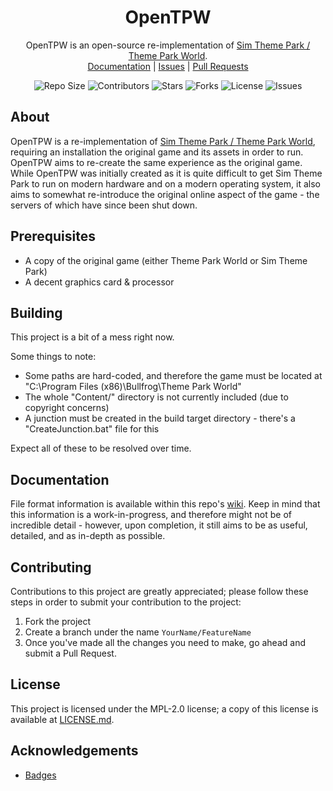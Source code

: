 <p align="center">
    <h1 align="center">
        OpenTPW
    </h1>
    <p align="center">
        OpenTPW is an open-source re-implementation of <a href="https://en.wikipedia.org/wiki/Theme_Park_World">Sim Theme Park / Theme Park World</a>.
        <br>
        <a href="https://github.com/ThemeParkWorld/OpenTPW/wiki">Documentation</a> |
        <a href="https://github.com/ThemeParkWorld/OpenTPW/issues">Issues</a> |
        <a href="https://github.com/ThemeParkWorld/OpenTPW/pulls">Pull Requests</a>
    </p>
    <p align="center">
        <img src="https://img.shields.io/github/repo-size/ThemeParkWorld/OpenTPW?style=flat-square" alt="Repo Size">
        <img src="https://img.shields.io/github/contributors/ThemeParkWorld/OpenTPW?style=flat-square" alt="Contributors">
        <img src="https://img.shields.io/github/stars/ThemeParkWorld/OpenTPW?style=flat-square" alt="Stars"> 
        <img src="https://img.shields.io/github/forks/ThemeParkWorld/OpenTPW?style=flat-square" alt="Forks">
        <img src="https://img.shields.io/github/license/ThemeParkWorld/OpenTPW?style=flat-square" alt="License">
        <img src="https://img.shields.io/github/issues/ThemeParkWorld/OpenTPW?style=flat-square" alt="Issues">
    </p>
</p>

## About

OpenTPW is a re-implementation of [Sim Theme Park / Theme Park World](https://en.wikipedia.org/wiki/Theme_Park_World), requiring an installation the original game and its assets in order to run. OpenTPW aims to re-create the same experience as the original game. While OpenTPW was initially created as it is quite difficult to get Sim Theme Park to run on modern hardware and on a modern operating system, it also aims to somewhat re-introduce the original online aspect of the game - the servers of which have since been shut down.

## Prerequisites

- A copy of the original game (either Theme Park World or Sim Theme Park)
- A decent graphics card & processor

## Building

This project is a bit of a mess right now.

Some things to note:

- Some paths are hard-coded, and therefore the game must be located at "C:\Program Files (x86)\Bullfrog\Theme Park World"
- The whole "Content/" directory is not currently included (due to copyright concerns)
- A junction must be created in the build target directory - there's a "CreateJunction.bat" file for this

Expect all of these to be resolved over time.

## Documentation

File format information is available within this repo's [wiki](https://github.com/xezno/OpenTPW/wiki).  Keep in mind that this information is a work-in-progress, and therefore might not be of incredible detail - however, upon completion, it still aims to be as useful, detailed, and as in-depth as possible.

## Contributing

Contributions to this project are greatly appreciated; please follow these steps in order to submit your contribution to the project:

1. Fork the project
2. Create a branch under the name `YourName/FeatureName`
3. Once you've made all the changes you need to make, go ahead and submit a Pull Request.

## License

This project is licensed under the MPL-2.0 license; a copy of this license is available at [LICENSE.md](https://github.com/ThemeParkWorld/OpenTPW/blob/main/LICENSE.md).

## Acknowledgements
* [Badges](https://shields.io)

